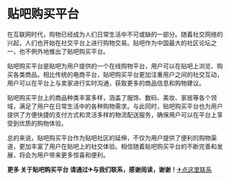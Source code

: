 # 贴吧购买平台

在互联网时代，购物已经成为人们日常生活中不可或缺的一部分。随着社交网络的兴起，人们也开始在社交平台上进行购物交易。贴吧作为中国最大的社区论坛之一，也不例外地推出了贴吧购买平台。

贴吧购买平台是贴吧为用户提供的一个在线购物平台，用户可以在贴吧上浏览、购买各类商品。相比传统的电商平台，贴吧购买平台更加注重用户之间的社交互动，用户可以在平台上与卖家进行实时沟通，获取更多的商品信息和购物建议。

贴吧购买平台上的商品种类丰富多样，涵盖了服饰、数码、美妆、家居等各个领域，满足了用户在日常生活中的各种购物需求。与此同时，贴吧购买平台也为用户提供了方便快捷的支付方式和灵活多样的物流配送服务，确保用户可以在平台上享受到优质的购物体验。

总的来说，贴吧购买平台作为贴吧社区的延伸，不仅为用户提供了便利的购物渠道，更加丰富了用户在贴吧上的社交体验。相信随着贴吧购买平台的不断完善和发展，将会为用户带来更多惊喜和便利。

**更多 关于贴吧购买平台 请通过✈与我们联系，感谢阅读，谢谢！**[✈点这里联系](https://b.k02.cc)